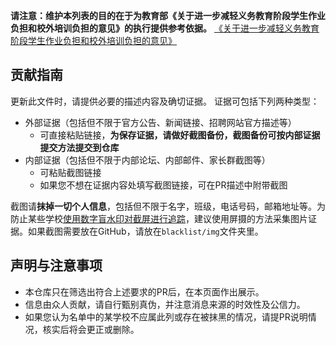 **请注意：维护本列表的目的在于为教育部《关于进一步减轻义务教育阶段学生作业负担和校外培训负担的意见》的执行提供参考依据。**
[《关于进一步减轻义务教育阶段学生作业负担和校外培训负担的意见》](http://www.gov.cn/zhengce/2021-07/24/content_5627132.htm)

贡献指南
---
更新此文件时，请提供必要的描述内容及确切证据。
证据可包括下列两种类型：
- 外部证据（包括但不限于官方公告、新闻链接、招聘网站官方描述等）
  - 可直接粘贴链接，**为保存证据，请做好截图备份，截图备份可按内部证据提交方法提交到仓库**
- 内部证据（包括但不限于内部论坛、内部邮件、家长群截图等）
  - 可粘贴截图链接
  - 如果您不想在证据内容处填写截图链接，可在PR描述中附带截图

截图请**抹掉一切个人信息**，包括但不限于名字，班级，电话号码，邮箱地址等。为防止某些学校[使用数字盲水印对截屏进行追踪](https://www.zhihu.com/question/50735753/answer/122593277)，建议使用屏摄的方法采集图片证据。如果截图需要放在GitHub，请放在`blacklist/img`文件夹里。

声明与注意事项
---
- 本仓库只在筛选出符合上述要求的PR后，在本页面作出展示。
- 信息由众人贡献，请自行甄别真伪，并注意消息来源的时效性及公信力。
- 如果您认为名单中的某学校不应属此列或存在被抹黑的情况，请提PR说明情况，核实后将会更正或删除。
